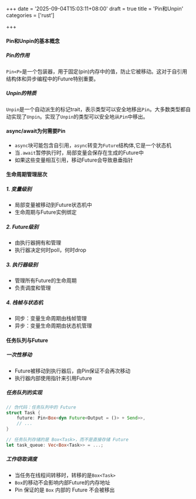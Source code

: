 +++
date = '2025-09-04T15:03:11+08:00'
draft = true
title = 'Pin和Unpin'
categories = ['rust']

+++

#### Pin和Unpin的基本概念

##### Pin的作用

`Pin<P>`是一个包装器，用于固定(pin)内存中的值，防止它被移动。这对于自引用结构体和异步编程中的Future特别重要。

##### Unpin的特质

`Unpin`是一个自动派生的标记trait，表示类型可以安全地移出`Pin`。大多数类型都自动实现了`Unpin`。实现了`Unpin`的类型可以安全地从`Pin`中移出。

#### async/await为何需要Pin

* `async`块可能包含自引用，`async`转变为`Future`结构体,它是一个状态机
* 当`.await`暂停执行时，局部变量会保存在生成的Future中
* 如果这些变量相互引用，移动Future会导致悬垂指针

#### 生命周期管理层次

##### 1. 变量级别

* 局部变量被移动到Future状态机中
* 生命周期与Future实例绑定

##### 2. Future级别

* 由执行器拥有和管理
* 执行器决定何时poll，何时drop

##### 3. 执行器级别

* 管理所有Future的生命周期
* 负责调度和管理

##### 4. 栈帧与状态机

* 同步：变量生命周期由栈帧管理
* 异步：变量生命周期由状态机管理

#### 任务队列与Future

##### 一次性移动

* Future被移动到执行器后，由Pin保证不会再次移动
* 执行器内部使用指针来引用Future

##### 任务队列的实现

```rust
// 伪代码：任务队列中的 Future
struct Task {
    future: Pin<Box<dyn Future<Output = ()> + Send>>,
    // ...
}

// 任务队列存储的是 Box<Task>，而不是直接存储 Future
let task_queue: Vec<Box<Task>> = ...;
```

##### 工作窃取调度

* 当任务在线程间转移时，转移的是`Box<Task>`
* `Box`的移动不会影响内部Future的内存地址
* Pin 保证的是 `Box` 内部的 Future 不会被移出
